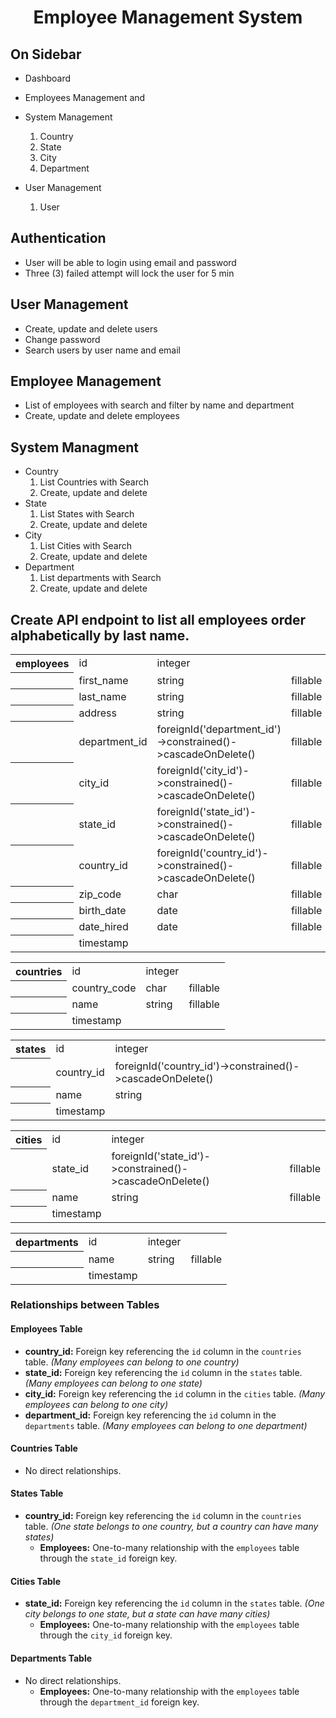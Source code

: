  <h1 align="center">Employee Management System</h1>

## On Sidebar
- Dashboard
- Employees Management and
- System Management

    <ol>
        <li>Country</li>
        <li>State</li>
        <li>City</li>
        <li>Department</li>
    </ol>

- User Management
    <ol>
        <li>User</li>
    </ol>

## Authentication

- User will be able to login using email and password
- Three (3) failed attempt will lock the user for 5 min

## User Management

- Create, update and delete users
- Change password
- Search users by user name and email

## Employee Management

- List of employees with search and filter by name and department
- Create, update and delete employees


## System Managment
- Country
    <ol>
        <li>List Countries with Search</li>
        <li>Create, update and delete</li>
    </ol>
- State
    <ol>
        <li>List States with Search</li>
        <li>Create, update and delete</li>
    </ol>
- City
    <ol>
        <li>List Cities with Search</li>
        <li>Create, update and delete</li>
    </ol>
- Department
    <ol>
        <li>List departments with Search</li>
        <li>Create, update and delete</li>
    </ol>

## Create API endpoint to list all employees order alphabetically by last name.

<table>
    <tr>
        <th>employees</th>
        <td>id</td>
        <td>integer</td>
        <td></td>
    </tr>
    <tr>
        <th></th>
        <td>first_name</td>
        <td>string</td>
        <td>fillable</td>
    </tr>
    <tr>
        <th></th>
        <td>last_name</td>
        <td>string</td>
        <td>fillable</td>
    </tr>
    <tr>
        <th></th>
        <td>address</td>
        <td>string</td>
        <td>fillable</td>
    </tr>
    <tr>
        <th></th>
        <td>department_id</td>
        <td>foreignId('department_id')->constrained()->cascadeOnDelete()</td>
        <td>fillable</td>
    </tr>
    <tr>
        <th></th>
        <td>city_id</td>
        <td>foreignId('city_id')->constrained()->cascadeOnDelete()</td>
        <td>fillable</td>
    </tr>
    <tr>
        <th></th>
        <td>state_id</td>
        <td>foreignId('state_id')->constrained()->cascadeOnDelete()</td>
        <td>fillable</td>
    </tr>
    <tr>
        <th></th>
        <td>country_id</td>
        <td>foreignId('country_id')->constrained()->cascadeOnDelete()</td>
        <td>fillable</td>
    </tr>
    <tr>
        <th></th>
        <td>zip_code</td>
        <td>char</td>
        <td>fillable</td>
    </tr>
    <tr>
        <th></th>
        <td>birth_date</td>
        <td>date</td>
        <td>fillable</td>
    </tr>
    <tr>
        <th></th>
        <td>date_hired</td>
        <td>date</td>
        <td>fillable</td>
    </tr>
    <tr>
        <th></th>
        <td>timestamp</td>
        <td></td>
        <td></td>
    </tr>
</table>

<table>
    <tr>
        <th>countries</th>
        <td>id</td>
        <td>integer</td>
        <td></td>
    </tr>
    <tr>
        <th></th>
        <td>country_code</td>
        <td>char</td>
        <td>fillable</td>
    </tr>
    <tr>
        <th></th>
        <td>name</td>
        <td>string</td>
        <td>fillable</td>
    </tr>
    <tr>
        <th></th>
        <td>timestamp</td>
        <td></td>
        <td></td>
    </tr>
</table>

<table>
    <tr>
        <th>states</th>
        <td>id</td>
        <td>integer</td>
    </tr>
    <tr>
        <th></th>
        <td>country_id</td>
        <td>foreignId('country_id')->constrained()->cascadeOnDelete()</td>
    </tr>
    <tr>
        <th></th>
        <td>name</td>
        <td>string</td>
    </tr>
    <tr>
        <th></th>
        <td>timestamp</td>
        <td></td>
    </tr>
</table>

<table>
    <tr>
        <th>cities</th>
        <td>id</td>
        <td>integer</td>
        <td></td>
    </tr>
    <tr>
        <th></th>
        <td>state_id</td>
        <td>foreignId('state_id')->constrained()->cascadeOnDelete()</td>
        <td>fillable</td>
    </tr>
    <tr>
        <th></th>
        <td>name</td>
        <td>string</td>
        <td>fillable</td>
    </tr>
    <tr>
        <th></th>
        <td>timestamp</td>
        <td></td>
        <td></td>
    </tr>
</table>

<table>
    <tr>
        <th>departments</th>
        <td>id</td>
        <td>integer</td>
        <td></td>
    </tr>
    <tr>
        <th></th>
        <td>name</td>
        <td>string</td>
        <td>fillable</td>
    </tr>
    <tr>
        <th></th>
        <td>timestamp</td>
        <td></td>
        <td></td>
    </tr>
</table>

### Relationships between Tables

#### Employees Table

- **country_id:** Foreign key referencing the `id` column in the `countries` table. *(Many employees can belong to one country)*
- **state_id:** Foreign key referencing the `id` column in the `states` table. *(Many employees can belong to one state)*
- **city_id:** Foreign key referencing the `id` column in the `cities` table. *(Many employees can belong to one city)*
- **department_id:** Foreign key referencing the `id` column in the `departments` table. *(Many employees can belong to one department)*

#### Countries Table

- No direct relationships.

#### States Table

- **country_id:** Foreign key referencing the `id` column in the `countries` table. *(One state belongs to one country, but a country can have many states)*
  - **Employees:** One-to-many relationship with the `employees` table through the `state_id` foreign key.

#### Cities Table

- **state_id:** Foreign key referencing the `id` column in the `states` table. *(One city belongs to one state, but a state can have many cities)*
  - **Employees:** One-to-many relationship with the `employees` table through the `city_id` foreign key.

#### Departments Table

- No direct relationships.
  - **Employees:** One-to-many relationship with the `employees` table through the `department_id` foreign key.
